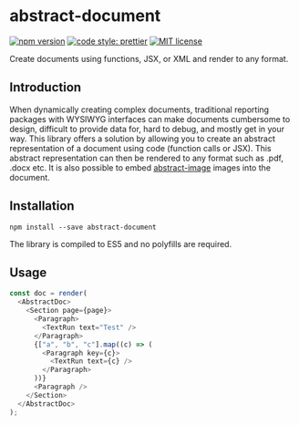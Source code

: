 # abstract-document

[![npm version][version-image]][version-url]
[![code style: prettier][prettier-image]][prettier-url]
[![MIT license][license-image]][license-url]

Create documents using functions, JSX, or XML and render to any format.

## Introduction

When dynamically creating complex documents, traditional reporting packages with WYSIWYG interfaces can make documents cumbersome to design, difficult to provide data for, hard to debug, and mostly get in your way. This library offers a solution by allowing you to create an abstract representation of a document using code (function calls or JSX). This abstract representation can then be rendered to any format such as .pdf, .docx etc. It is also possible to embed [abstract-image] images into the document.

## Installation

`npm install --save abstract-document`

The library is compiled to ES5 and no polyfills are required.

## Usage

```js
const doc = render(
  <AbstractDoc>
    <Section page={page}>
      <Paragraph>
        <TextRun text="Test" />
      </Paragraph>
      {["a", "b", "c"].map((c) => (
        <Paragraph key={c}>
          <TextRun text={c} />
        </Paragraph>
      ))}
      <Paragraph />
    </Section>
  </AbstractDoc>
);
```

[version-image]: https://img.shields.io/npm/v/abstract-document.svg?style=flat
[version-url]: https://www.npmjs.com/package/abstract-document
[license-image]: https://img.shields.io/github/license/dividab/abstract-visuals.svg?style=flat
[license-url]: https://opensource.org/licenses/MIT
[prettier-image]: https://img.shields.io/badge/code_style-prettier-ff69b4.svg?style=flat
[prettier-url]: https://github.com/prettier/prettier
[abstract-image]: https://www.npmjs.com/package/abstract-image
